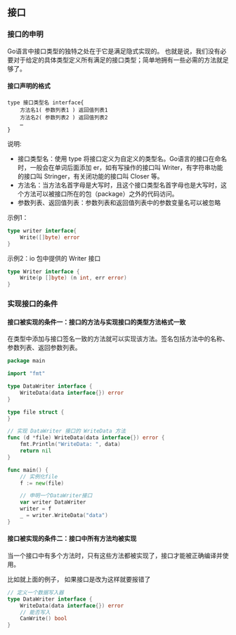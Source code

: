 ## 接口


### 接口的申明
Go语言中接口类型的独特之处在于它是满足隐式实现的。
也就是说，我们没有必要对于给定的具体类型定义所有满足的接口类型；简单地拥有一些必需的方法就足够了。

#### 接口声明的格式
```
type 接口类型名 interface{
    方法名1( 参数列表1 ) 返回值列表1
    方法名2( 参数列表2 ) 返回值列表2
    …
}
```
说明:                         
- 接口类型名：使用 type 将接口定义为自定义的类型名。Go语言的接口在命名时，一般会在单词后面添加 er，如有写操作的接口叫 Writer，有字符串功能的接口叫 Stringer，有关闭功能的接口叫 Closer 等。
- 方法名：当方法名首字母是大写时，且这个接口类型名首字母也是大写时，这个方法可以被接口所在的包（package）之外的代码访问。
- 参数列表、返回值列表：参数列表和返回值列表中的参数变量名可以被忽略

示例1：                     
```go
type writer interface{
    Write([]byte) error
}
```

示例2：io 包中提供的 Writer 接口
```go
type Writer interface {
    Write(p []byte) (n int, err error)
}
```


### 实现接口的条件

#### 接口被实现的条件一：接口的方法与实现接口的类型方法格式一致
在类型中添加与接口签名一致的方法就可以实现该方法。签名包括方法中的名称、参数列表、返回参数列表。
```go
package main

import "fmt"

type DataWriter interface {
	WriteData(data interface{}) error
}

type file struct {
}

// 实现 DataWriter 接口的 WriteData 方法
func (d *file) WriteData(data interface{}) error {
	fmt.Println("WriteData: ", data)
	return nil
}

func main() {
	// 实例化file
	f := new(file)

	// 申明一个DataWriter接口
	var writer DataWriter
	writer = f
	_ = writer.WriteData("data")
}
```


#### 接口被实现的条件二：接口中所有方法均被实现
当一个接口中有多个方法时，只有这些方法都被实现了，接口才能被正确编译并使用。                      

比如就上面的例子， 如果接口是改为这样就要报错了
```go
// 定义一个数据写入器
type DataWriter interface {
    WriteData(data interface{}) error
    // 能否写入
    CanWrite() bool
}
```